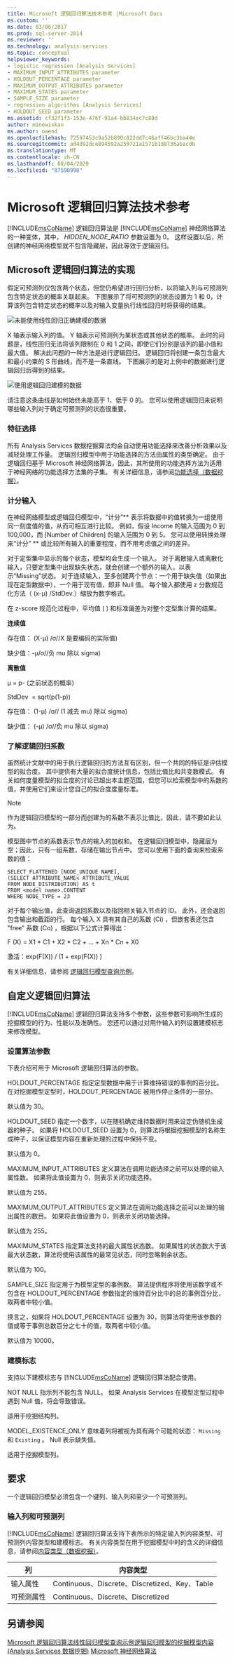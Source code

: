 ```yaml
---
title: Microsoft 逻辑回归算法技术参考 |Microsoft Docs
ms.custom: ''
ms.date: 03/06/2017
ms.prod: sql-server-2014
ms.reviewer: ''
ms.technology: analysis-services
ms.topic: conceptual
helpviewer_keywords:
- logistic regression [Analysis Services]
- MAXIMUM_INPUT_ATTRIBUTES parameter
- HOLDOUT_PERCENTAGE parameter
- MAXIMUM_OUTPUT_ATTRIBUTES parameter
- MAXIMUM_STATES parameter
- SAMPLE_SIZE parameter
- regression algorithms [Analysis Services]
- HOLDOUT_SEED parameter
ms.assetid: cf32f1f3-153e-476f-91a4-bb834ec7c88d
author: minewiskan
ms.author: owend
ms.openlocfilehash: 72597453c9a52b890c822dd7c46aff46bc3ba44e
ms.sourcegitcommit: ad4d92dce894592a259721a1571b1d8736abacdb
ms.translationtype: MT
ms.contentlocale: zh-CN
ms.lasthandoff: 08/04/2020
ms.locfileid: "87590998"
---
```

# <a name="microsoft-logistic-regression-algorithm-technical-reference"></a>Microsoft 逻辑回归算法技术参考
  [!INCLUDE[msCoName](../../includes/msconame-md.md)] 逻辑回归算法是 [!INCLUDE[msCoName](../../includes/msconame-md.md)] 神经网络算法的一种变体，其中， *HIDDEN_NODE_RATIO* 参数设置为 0。 这样设置以后，所创建的神经网络模型就不包含隐藏层，因此等效于逻辑回归。

## <a name="implementation-of-the-microsoft-logistic-regression-algorithm"></a>Microsoft 逻辑回归算法的实现
 假定可预测列仅包含两个状态，但您仍希望进行回归分析，以将输入列与可预测列包含特定状态的概率关联起来。 下图展示了将可预测列的状态设置为 1 和 0，计算该列包含特定状态的概率以及对输入变量执行线性回归时将获得的结果。

 ![未能使用线性回归正确建模的数据](../media/logistic-linear-regression.gif "未能使用线性回归正确建模的数据")

 X 轴表示输入列的值。 Y 轴表示可预测列为某状态或其他状态的概率。 此时的问题是，线性回归无法将该列限制在 0 和 1 之间，即使它们分别是该列的最小值和最大值。 解决此问题的一种方法是进行逻辑回归。 逻辑回归将创建一条包含最大和最小约束的 S 形曲线，而不是一条直线。 下图展示的是对上例中的数据进行逻辑回归后得到的结果。

 ![使用逻辑回归建模的数据](../media/logistic-regression.gif "使用逻辑回归建模的数据")

 请注意这条曲线是如何始终未能高于 1、低于 0 的。 您可以使用逻辑回归来说明哪些输入列对于确定可预测列的状态很重要。

### <a name="feature-selection"></a>特征选择
 所有 Analysis Services 数据挖掘算法均会自动使用功能选择来改善分析效果以及减轻处理工作量。 逻辑回归模型中用于功能选择的方法由属性的类型确定。 由于逻辑回归基于 Microsoft 神经网络算法，因此，其所使用的功能选择方法为适用于神经网络的功能选择方法集的子集。 有关详细信息，请参阅[功能选择（数据挖掘）](feature-selection-data-mining.md)。

### <a name="scoring-inputs"></a>计分输入
 在神经网络模型或逻辑回归模型中，“计分”** 表示将数据中的值转换为一组使用同一刻度值的值，从而可相互进行比较。 例如，假设 Income 的输入范围为 0 到 100,000，而 [Number of Children] 的输入范围为 0 到 5。 您可以使用转换处理来“计分” ** 或比较所有输入的重要程度，而不用考虑值之间的差异。

 对于定型集中显示的每个状态，模型均会生成一个输入。 对于离散输入或离散化输入，只要定型集中出现缺失状态，就会创建一个额外的输入，以表示“Missing”状态。 对于连续输入，至多创建两个节点：一个用于缺失值（如果出现在定型数据中），一个用于现有值，即非 Null 值。 每个输入都使用 z 分数规范化方法（ (x-μ) /StdDev.）缩放为数字格式。

 在 z-score 规范化过程中，平均值 ( ) 和标准偏差为对整个定型集计算的结果。

 **连续值**

 存在值： (X-μ) /σ//X 是要编码的实际值) 

 缺少值：-μ/σ//负 mu 除以 sigma) 

 **离散值**

 μ = p- (之前状态的概率) 

 StdDev  = sqrt(p(1-p))

 存在值： (1-μ) /σ// (1 减去 mu) 除以 sigma) 

 缺少值： (-μ) /σ//负 mu 除以 sigma) 

### <a name="understanding-logistic-regression-coefficients"></a>了解逻辑回归系数
 虽然统计文献中的用于执行逻辑回归的方法互有区别，但一个共同的特征是评估模型的拟合度。 其中提供有大量的拟合度统计信息，包括比值比和共变数模式。 有关如何度量模型的拟合度的讨论已超出本主题范围，但您可以检索模型中的系数的值，并使用它们来设计您自己的拟合度度量标准。

> [!NOTE]
>  作为逻辑回归模型的一部分而创建为的系数不表示比值比，因此，请不要如此认为。

 模型图中节点的系数表示节点的输入的加权和。 在逻辑回归模型中，隐藏层为空；因此，只有一组系数，存储在输出节点中。 您可以使用下面的查询来检索系数的值：

```
SELECT FLATTENED [NODE_UNIQUE NAME],
(SELECT ATTRIBUTE_NAME< ATTRIBUTE_VALUE
FROM NODE_DISTRIBUTION) AS t
FROM <model name>.CONTENT
WHERE NODE_TYPE = 23
```

 对于每个输出值，此查询返回系数以及指回相关输入节点的 ID。 此外，还会返回包含输出和截距的行。 每个输入 X 具有其自己的系数 (Ci) ，但嵌套表还包含 "free" 系数 (Co) ，根据以下公式计算得出：

 F (X) = X1 * C1 + X2 \* C2 + ... + Xn \* Cn + X0

 激活：exp(F(X)) / (1 + exp(F(X)) )

 有关详细信息，请参阅 [逻辑回归模型查询示例](logistic-regression-model-query-examples.md)。

## <a name="customizing-the-logistic-regression-algorithm"></a>自定义逻辑回归算法
 [!INCLUDE[msCoName](../../includes/msconame-md.md)] 逻辑回归算法支持多个参数，这些参数可影响所生成的挖掘模型的行为、性能以及准确性。 您还可以通过对用作输入的列设置建模标志来修改模型。

### <a name="setting-algorithm-parameters"></a>设置算法参数
 下表介绍可用于 Microsoft 逻辑回归算法的参数。

 HOLDOUT_PERCENTAGE 指定定型数据中用于计算维持错误的事例的百分比。 在对挖掘模型定型时，HOLDOUT_PERCENTAGE 被用作停止条件的一部分。

 默认值为 30。

 HOLDOUT_SEED 指定一个数字，以在随机确定维持数据时用来设定伪随机生成器的种子。 如果将 HOLDOUT_SEED 设置为 0，则算法将根据挖掘模型的名称生成种子，以保证模型内容在重新处理的过程中保持不变。

 默认值为 0。

 MAXIMUM_INPUT_ATTRIBUTES 定义算法在调用功能选择之前可以处理的输入属性数。 如果将此值设置为 0，则表示关闭功能选择。

 默认值为 255。

 MAXIMUM_OUTPUT_ATTRIBUTES 定义算法在调用功能选择之前可以处理的输出属性的数目。 如果将此值设置为 0，则表示关闭功能选择。

 默认值为 255。

 MAXIMUM_STATES 指定算法支持的最大属性状态数。 如果属性的状态数大于该最大状态数，算法将使用该属性的最常见状态，同时忽略剩余状态。

 默认值为 100。

 SAMPLE_SIZE 指定用于为模型定型的事例数。 算法提供程序将使用该数字或不包含在 HOLDOUT_PERCENTAGE 参数指定的维持百分比中的总的事例百分比，取两者中较小值。

 换言之，如果将 HOLDOUT_PERCENTAGE 设置为 30，则算法将使用该参数的值或等于事例总数百分之七十的值，取两者中较小值。

 默认值为 10000。

### <a name="modeling-flags"></a>建模标志
 支持以下建模标志与 [!INCLUDE[msCoName](../../includes/msconame-md.md)] 逻辑回归算法配合使用。

 NOT NULL 指示列不能包含 NULL。 如果 Analysis Services 在模型定型过程中遇到 Null 值，将会导致错误。

 适用于挖掘结构列。

 MODEL_EXISTENCE_ONLY 意味着列将被视为具有两个可能的状态： `Missing` 和 `Existing` 。 Null 表示缺失值。

 适用于挖掘模型列。

## <a name="requirements"></a>要求
 一个逻辑回归模型必须包含一个键列、输入列和至少一个可预测列。

### <a name="input-and-predictable-columns"></a>输入列和可预测列
 [!INCLUDE[msCoName](../../includes/msconame-md.md)] 逻辑回归算法支持下表所示的特定输入列内容类型、可预测列内容类型和建模标志。 有关内容类型在用于挖掘模型中时的含义的详细信息，请参阅[内容类型（数据挖掘）](content-types-data-mining.md)。

|列|内容类型|
|------------|-------------------|
|输入属性|Continuous、Discrete、Discretized、Key、Table|
|可预测属性|Continuous、Discrete、Discretized|

## <a name="see-also"></a>另请参阅
 [Microsoft 逻辑回归算法](microsoft-logistic-regression-algorithm.md)[线性回归模型查询示例](linear-regression-model-query-examples.md)[逻辑回归模型的挖掘模型内容 &#40;Analysis Services 数据挖掘&#41;](mining-model-content-for-logistic-regression-models.md) [Microsoft 神经网络算法](microsoft-neural-network-algorithm.md)


